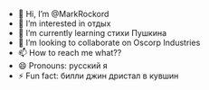 - 👋 Hi, I’m @MarkRockord
- 👀 I’m interested in отдых
- 🌱 I’m currently learning стихи Пушкина
- 💞️ I’m looking to collaborate on Oscorp Industries
- 📫 How to reach me what??
- 😄 Pronouns: русский я
- ⚡ Fun fact: билли джин дристал в кувшин

<!---
MarkRockord/MarkRockord is a ✨ special ✨ repository because its `README.md` (this file) appears on your GitHub profile.
You can click the Preview link to take a look at your changes.
--->
